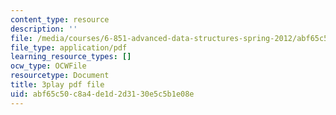 ```yaml
---
content_type: resource
description: ''
file: /media/courses/6-851-advanced-data-structures-spring-2012/abf65c50c8a4de1d2d3130e5c5b1e08e_L7ywsci9ujo.pdf
file_type: application/pdf
learning_resource_types: []
ocw_type: OCWFile
resourcetype: Document
title: 3play pdf file
uid: abf65c50-c8a4-de1d-2d31-30e5c5b1e08e
---
```

